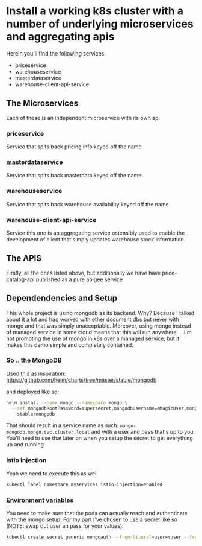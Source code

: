 # Install a working k8s cluster with a number of underlying microservices and aggregating apis
Herein you'll find the following services

* priceservice
* warehouseservice
* masterdataservice
* warehouse-client-api-service

## The Microservices
Each of these is an independent microservice with its own api

### priceservice
Service that spits back pricing info keyed off the name

### masterdataservice
Service that spits back masterdata keyed off the name

### warehouseservice
Service that spits back warehouse availability keyed off the name

### warehouse-client-api-service
Service this one is an aggregating service ostensibly used to enable the development of client that simply updates warehouse stock information.

## The APIS
Firstly, all the ones listed above, but additionally we have have price-catalog-api published as a pure apigee service

## Dependendencies and Setup
This whole project is using mongodb as its backend. Why? Because I talked about it a lot and had worked with other document dbs but never with mongo and that was simply unacceptable. Moreover, using mongo instead of managed service in some cloud means that this will run anywhere ... I'm not promoting the use of mongo in k8s over a managed service, but it makes this demo simple and completely contained.

### So .. the MongoDB
Used this as inspiration:
https://github.com/helm/charts/tree/master/stable/mongodb

and deployed like so:
```bash
helm install --name mongo --namespace mongo \
  --set mongodbRootPassword=supersecret,mongodbUsername=aMagicUser,mongodbPassword=aMagicPass,mongodbDatabase=aMagicDB \
    stable/mongodb
```

That should result in a service name as such: `mongo-mongodb.mongo.svc.cluster.local` and with a user and pass that's up to you. You'll need to use that later on when you setup the secret to get everything up and running

### istio injection
Yeah we need to execute this as well
```bash
kubectl label namespace myservices istio-injection=enabled
```

### Environment variables
You need to make sure that the pods can actually reach and authenticate with the mongo setup. For my part I've chosen to use a secret like so (NOTE: swap out user an pass for your values):

```bash
kubectl create secret generic mongoauth --from-literal=user=muser --from-literal=pass=mpass --namespace myservices
```
